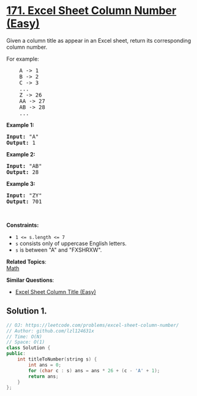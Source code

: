 # [171. Excel Sheet Column Number (Easy)](https://leetcode.com/problems/excel-sheet-column-number/)

<p>Given a column title as appear in an Excel sheet, return its corresponding column number.</p>

<p>For example:</p>

<pre>    A -&gt; 1
    B -&gt; 2
    C -&gt; 3
    ...
    Z -&gt; 26
    AA -&gt; 27
    AB -&gt; 28 
    ...
</pre>

<p><strong>Example 1:</strong></p>

<pre><strong>Input:</strong> "A"
<strong>Output:</strong> 1
</pre>

<p><strong>Example 2:</strong></p>

<pre><strong>Input: </strong>"AB"
<strong>Output:</strong> 28
</pre>

<p><strong>Example 3:</strong></p>

<pre><strong>Input: </strong>"ZY"
<strong>Output:</strong> 701
</pre>
<p>&nbsp;</p>
<p><strong>Constraints:</strong></p>

<ul>
	<li><code>1 &lt;= s.length &lt;= 7</code></li>
	<li><code>s</code> consists only of uppercase English letters.</li>
	<li><code>s</code> is between "A" and "FXSHRXW".</li>
</ul>


**Related Topics**:  
[Math](https://leetcode.com/tag/math/)

**Similar Questions**:
* [Excel Sheet Column Title (Easy)](https://leetcode.com/problems/excel-sheet-column-title/)

## Solution 1.

```cpp
// OJ: https://leetcode.com/problems/excel-sheet-column-number/
// Author: github.com/lzl124631x
// Time: O(N)
// Space: O(1)
class Solution {
public:
    int titleToNumber(string s) {
        int ans = 0;
        for (char c : s) ans = ans * 26 + (c - 'A' + 1);
        return ans;
    }
};
```